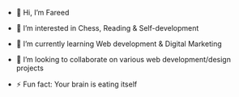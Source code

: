 - 👋 Hi, I’m Fareed

- 👀 I’m interested in Chess, Reading & Self-development
- 🌱 I’m currently learning Web development & Digital Marketing
- 💞️ I’m looking to collaborate on various web development/design projects
- ⚡ Fun fact: Your brain is eating itself

<!---
ReedSans/ReedSans is a ✨ special ✨ repository because its `README.md` (this file) appears on your GitHub profile.
You can click the Preview link to take a look at your changes.
--->
